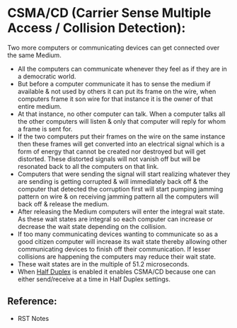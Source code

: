 # CSMA/CD \(Carrier Sense Multiple Access / Collision Detection\):

Two more computers or communicating devices can get connected over the same Medium. 

* All the computers can communicate whenever they feel as if they are in a democratic world.
* But before a computer communicate it has to sense the medium if available & not used by others it can put its frame on the wire, when computers frame it son wire for that instance it is the owner of that entire medium. 
* At that instance, no other computer can talk. When a computer talks all the other computers will listen & only that computer will reply for whom a frame is sent for.
* If the two computers put their frames on the wire on the same instance then these frames will get converted into an electrical signal which is a form of energy that cannot be created nor destroyed but will get distorted. These distorted signals will not vanish off but will be resonated back to all the computers on that link.
* Computers that were sending the signal will start realizing whatever they are sending is getting corrupted & will immediately back off & the computer that detected the corruption first will start pumping jamming pattern on wire & on receiving jamming pattern all the computers will back off & release the medium.
* After releasing the Medium computers will enter the integral wait state. As these wait states are integral so each computer can increase or decrease the wait state depending on the collision.
* If too many communicating devices wanting to communicate so as a good citizen computer will increase its wait state thereby allowing other communicating devices to finish off their communication. If lesser collisions are happening the computers may reduce their wait state.
* These wait states are in the multiple of 51.2 microseconds.
* When [Half Duplex](https://app.gitbook.com/@mudassirs46/s/network-fundamentals/~/drafts/-MRZ8l67L5MHnaQIEh9W/half-duplex) is enabled it enables CSMA/CD because one can either send/receive at a time in Half Duplex settings.

## Reference:

* RST Notes

